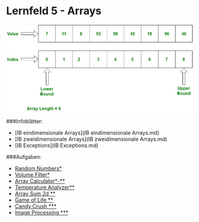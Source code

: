 # Lernfeld 5 - Arrays

![](./images/Arrays.jpg)

###Infoblätter: 
* [IB eindimensionale Arrays](IB eindimensionale Arrays.md)
* [IB zweidimensionale Arrays](IB zweidimensionale Arrays.md)
* [IB Exceptions](IB Exceptions.md)

###Aufgaben:

* [Random Numbers*](./src/randomNumbers/task.md)
* [Volume Filter*](./src/volumeFilter/task.md)
* [Array Calculator*-**](./src/arrayCalculator/task.md)
* [Temperature Analyzer**](./src/analyzingTemperatureData/task.md)
* [Array Sum 2d **](./src/arraySum2d/task.md)
* [Game of Life **](./src/gameOfLife/task.md)
* [Candy Crush ***](./src/candyCrush/task.md)
* [Image Processing ***](./src/imageProcessing/task.md)

